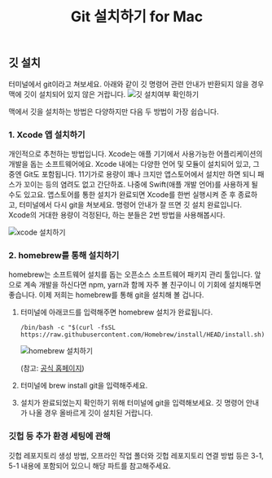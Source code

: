 ﻿---
title: Git 설치하기 for Mac
slug: 1-1
category: '1. Git 환경 세팅'
---

## 깃 설치
터미널에서 git이라고 쳐보세요. 아래와 같이 깃 명령어 관련 안내가 반환되지 않을 경우 맥에 깃이 설치되어 있지 않은 거랍니다.
![깃 설치여부 확인하기](/git/mac-git-01.png)

맥에서 깃을 설치하는 방법은 다양하지만 다음 두 방법이 가장 쉽습니다.

### 1. Xcode 앱 설치하기

개인적으로 추천하는 방법입니다. Xcode는 애플 기기에서 사용가능한 어플리케이션의 개발을 돕는 소프트웨어에요. Xcode 내에는 다양한 언어 및 모듈이 설치되어 있고, 그 중엔 Git도 포함됩니다. 11기가로 용량이 꽤나 크지만 앱스토어에서 설치만 하면 되니 패스가 꼬이는 등의 염려도 없고 간단하죠. 나중에 Swift(애플 개발 언어)를 사용하게 될 수도 있고요. 앱스토어를 통한 설치가 완료되면 Xcode를 한번 실행시켜 준 후 종료하고, 터미널에서 다시 git을 쳐보세요. 명령어 안내가 잘 뜨면 깃 설치 완료입니다. Xcode의 거대한 용량이 걱정된다, 하는 분들은 2번 방법을 사용해봅시다.

![xcode 설치하기](/git/mac-git-02.png)

### 2. homebrew를 통해 설치하기

homebrew는 소프트웨어 설치를 돕는 오픈소스 소프트웨어 패키지 관리 툴입니다. 앞으로 계속 개발을 하신다면 npm, yarn과 함께 자주 볼 친구이니 이 기회에 설치해두면 좋습니다. 이제 저희는 homebrew를 통해 git을 설치해 볼 겁니다.

1. 터미널에 아래코드를 입력해주면 homebrew 설치가 완료됩니다.

    ```shell
    /bin/bash -c "$(curl -fsSL https://raw.githubusercontent.com/Homebrew/install/HEAD/install.sh)"
    ```

    ![homebrew 설치하기](/git/mac-git-03.png)

    (참고:  [공식 홈페이지](https://brew.sh/))

2. 터미널에 brew install git을 입력해주세요.
3. 설치가 완료되었는지 확인하기 위해 터미널에 git을 입력해보세요. 깃 명령어 안내가 나올 경우 올바르게 깃이 설치된 거랍니다.

### 깃헙 등 추가 환경 세팅에 관해

깃헙 레포지토리 생성 방법, 오프라인 작업 폴더와 깃헙 레포지토리 연결 방법 등은 3-1, 5-1 내용에 포함되어 있으니 해당 파트를 참고해주세요.
